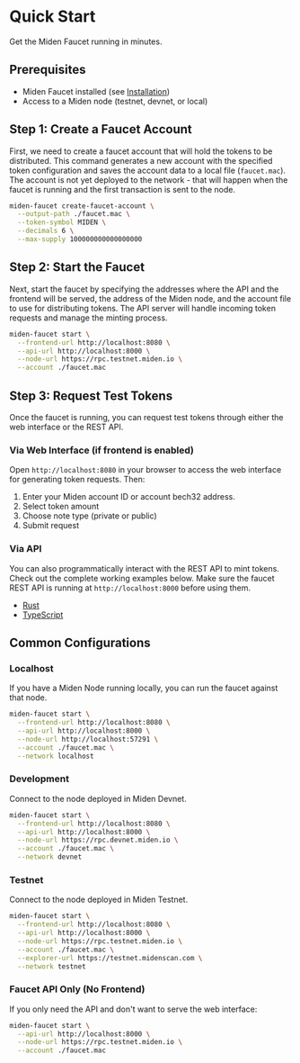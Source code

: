 # Quick Start

Get the Miden Faucet running in minutes.

## Prerequisites

- Miden Faucet installed (see [Installation](./installation.md))
- Access to a Miden node (testnet, devnet, or local)

## Step 1: Create a Faucet Account

First, we need to create a faucet account that will hold the tokens to be distributed. This command generates a new account with the specified token configuration and saves the account data to a local file (`faucet.mac`). The account is not yet deployed to the network - that will happen when the faucet is running and the first transaction is sent to the node.

```bash
miden-faucet create-faucet-account \
  --output-path ./faucet.mac \
  --token-symbol MIDEN \
  --decimals 6 \
  --max-supply 100000000000000000
```

## Step 2: Start the Faucet

Next, start the faucet by specifying the addresses where the API and the frontend will be served, the address of the Miden node, and the account file to use for distributing tokens. The API server will handle incoming token requests and manage the minting process.

```bash
miden-faucet start \
  --frontend-url http://localhost:8080 \
  --api-url http://localhost:8000 \
  --node-url https://rpc.testnet.miden.io \
  --account ./faucet.mac
```

## Step 3: Request Test Tokens

Once the faucet is running, you can request test tokens through either the web interface or the REST API.

### Via Web Interface (if frontend is enabled)

Open `http://localhost:8080` in your browser to access the web interface for generating token requests. Then:

1. Enter your Miden account ID or account bech32 address.
2. Select token amount
3. Choose note type (private or public)
4. Submit request

### Via API

You can also programmatically interact with the REST API to mint tokens. Check out the complete working examples below. Make sure the faucet REST API is running at `http://localhost:8000` before using them.
- [Rust](../examples/rust/request_tokens.rs)
- [TypeScript](../examples/typescript/request_tokens.ts)

## Common Configurations

### Localhost

If you have a Miden Node running locally, you can run the faucet against that node.

```bash
miden-faucet start \
  --frontend-url http://localhost:8080 \
  --api-url http://localhost:8000 \
  --node-url http://localhost:57291 \
  --account ./faucet.mac \
  --network localhost
```

### Development

Connect to the node deployed in Miden Devnet.

```bash
miden-faucet start \
  --frontend-url http://localhost:8080 \
  --api-url http://localhost:8000 \
  --node-url https://rpc.devnet.miden.io \
  --account ./faucet.mac \
  --network devnet
```

### Testnet

Connect to the node deployed in Miden Testnet.

```bash
miden-faucet start \
  --frontend-url http://localhost:8080 \
  --api-url http://localhost:8000 \
  --node-url https://rpc.testnet.miden.io \
  --account ./faucet.mac \
  --explorer-url https://testnet.midenscan.com \
  --network testnet
``` 

### Faucet API Only (No Frontend)

If you only need the API and don't want to serve the web interface:

```bash
miden-faucet start \
  --api-url http://localhost:8000 \
  --node-url https://rpc.testnet.miden.io \
  --account ./faucet.mac
```
